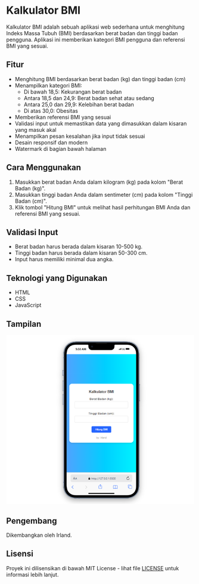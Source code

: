 # Kalkulator BMI

Kalkulator BMI adalah sebuah aplikasi web sederhana untuk menghitung Indeks Massa Tubuh (BMI) berdasarkan berat badan dan tinggi badan pengguna. Aplikasi ini memberikan kategori BMI pengguna dan referensi BMI yang sesuai.

## Fitur

- Menghitung BMI berdasarkan berat badan (kg) dan tinggi badan (cm)
- Menampilkan kategori BMI:
  - Di bawah 18,5: Kekurangan berat badan
  - Antara 18,5 dan 24,9: Berat badan sehat atau sedang
  - Antara 25,0 dan 29,9: Kelebihan berat badan
  - Di atas 30,0: Obesitas
- Memberikan referensi BMI yang sesuai
- Validasi input untuk memastikan data yang dimasukkan dalam kisaran yang masuk akal
- Menampilkan pesan kesalahan jika input tidak sesuai
- Desain responsif dan modern
- Watermark di bagian bawah halaman

## Cara Menggunakan

1. Masukkan berat badan Anda dalam kilogram (kg) pada kolom "Berat Badan (kg)".
2. Masukkan tinggi badan Anda dalam sentimeter (cm) pada kolom "Tinggi Badan (cm)".
3. Klik tombol "Hitung BMI" untuk melihat hasil perhitungan BMI Anda dan referensi BMI yang sesuai.

## Validasi Input

- Berat badan harus berada dalam kisaran 10-500 kg.
- Tinggi badan harus berada dalam kisaran 50-300 cm.
- Input harus memiliki minimal dua angka.

## Teknologi yang Digunakan

- HTML
- CSS
- JavaScript

## Tampilan

![Screenshot](screenshot.png)

## Pengembang

Dikembangkan oleh Irland.

## Lisensi

Proyek ini dilisensikan di bawah MIT License - lihat file [LICENSE](LICENSE) untuk informasi lebih lanjut.
